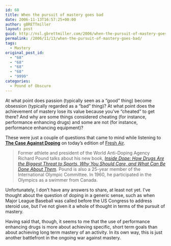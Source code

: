 ```yaml
---
id: 68
title: When the pursuit of mastery goes bad
date: 2006-11-13T16:57:25+00:00
author: gBRETTmiller
layout: post
guid: http://nsl.gbrettmiller.com/2006/when-the-pursuit-of-mastery-goes-bad
permalink: /2006/11/13/when-the-pursuit-of-mastery-goes-bad/
tags:
  - Mastery
original_post_id:
  - "68"
  - "68"
  - "68"
  - "68"
  - "9999"
categories:
  - Pound of Obscure
---
```

At what point does passion (typically seen as a &#8220;good&#8221; thing) become obsession (typically regarded as a &#8220;bad&#8221; thing)? At what point does the achievement of mastery lose its value because you&#8217;ve &#8220;cheated&#8221; to get there? And why are some things considered cheating (for instance, performance enhancing drugs) and some are not (for instance, performance enhancing equipment)?

These were just a couple of questions that came to mind while listening to **[The Case Against Doping](http://www.npr.org/templates/story/story.php?storyId=6480570 "NPR: The Case Against Doping")** on today&#8217;s edition of [Fresh Air](http://www.npr.org/templates/rundowns/rundown.php?prgId=13 "NPR:  Fresh Air from WHYY for Monday, Nov. 13, 2006").

<blockquote cite="http://www.npr.org/templates/story/story.php?storyId=6480570" title="The Case Against Doping on NPR's Fresh Air">
  <p>
    Former athlete and president of the World Anti-Doping Agency Richard Pound talks about his new book, <a title="Inside Dope:  How Drugs are the Biggest Threat to Sports, Why You Should Care, and What Can be Done About Them" href="http://astore.amazon.com/gbrettmiller-20/detail/0470837330/002-5407170-8100056"><em>Inside Dope: How Drugs Are the Biggest Threat to Sports, Why You Should Care, and What Can Be Done About Them</em></a>. Pound is also a 25-year member of the International Olympic Committee. In 1960, he participated in the Olympics as a swimmer from Canada.
  </p>
</blockquote>

Unfortunately, I don&#8217;t have any answers to share, at least not yet. I&#8217;ve thought about the question of doping in a generic sense, such as when Major League Baseball was called before the US Congress to address steroid use, but I&#8217;ve not given it a whole of thought in terms of the pursuit of mastery.

Having said that, though, it seems to me that the use of performance enhancing drugs is more about achieving specific, short term goals than about achieving long term mastery of an activity. In its own way, this is just another battlefront in the ongoing war against mastery.
